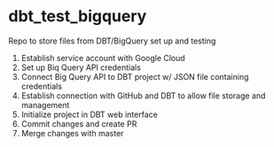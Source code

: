 # dbt_test_bigquery
Repo to store files from DBT/BigQuery set up and testing

1. Establish service account with Google Cloud
2. Set up Biq Query API credentials
3. Connect Big Query API to DBT project w/ JSON file containing credentials
4. Establish connection with GitHub and DBT to allow file storage and management
5. Initialize project in DBT web interface
6. Commit changes and create PR
7. Merge changes with master

